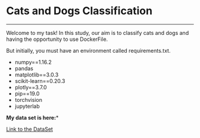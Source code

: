 # Cats and Dogs Classification 
***
Welcome to my task! In this study, our aim is to classify cats and dogs and having the opportunity to use DockerFile. 

But initially, you must have an environment called requirements.txt.

  - numpy==1.16.2
  - pandas
  - matplotlib==3.0.3
  - scikit-learn==0.20.3
  - plotly==3.7.0
  - pip==19.0
  - torchvision
  - jupyterlab

**My data set is here:***

[Link to the DataSet](https://drive.google.com/file/d/1fuFurVV8rcrVTAFPjhQvzGLNdnTi1jWZ/view)
